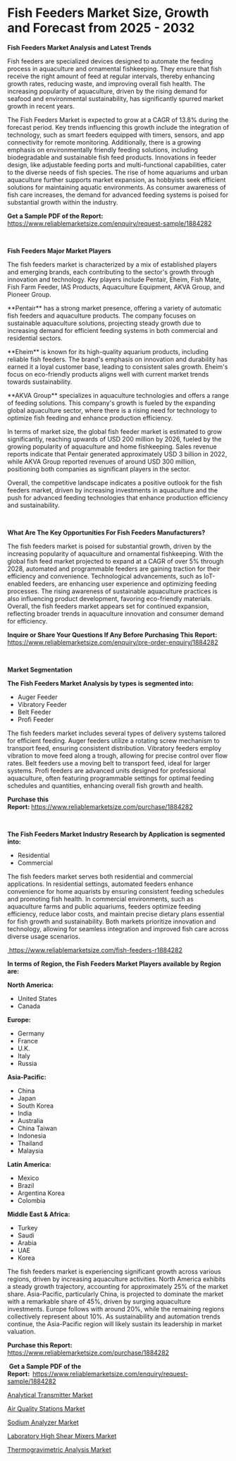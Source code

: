 <p><h1>Fish Feeders Market Size, Growth and Forecast from 2025 - 2032</h1></p><p><strong>Fish Feeders Market Analysis and Latest Trends</strong></p>
<p><p>Fish feeders are specialized devices designed to automate the feeding process in aquaculture and ornamental fishkeeping. They ensure that fish receive the right amount of feed at regular intervals, thereby enhancing growth rates, reducing waste, and improving overall fish health. The increasing popularity of aquaculture, driven by the rising demand for seafood and environmental sustainability, has significantly spurred market growth in recent years.</p><p>The Fish Feeders Market is expected to grow at a CAGR of 13.8% during the forecast period. Key trends influencing this growth include the integration of technology, such as smart feeders equipped with timers, sensors, and app connectivity for remote monitoring. Additionally, there is a growing emphasis on environmentally friendly feeding solutions, including biodegradable and sustainable fish feed products. Innovations in feeder design, like adjustable feeding ports and multi-functional capabilities, cater to the diverse needs of fish species. The rise of home aquariums and urban aquaculture further supports market expansion, as hobbyists seek efficient solutions for maintaining aquatic environments. As consumer awareness of fish care increases, the demand for advanced feeding systems is poised for substantial growth within the industry.</p></p>
<p><strong>Get a Sample PDF of the Report:&nbsp;</strong> <a href="https://www.reliablemarketsize.com/enquiry/request-sample/1884282?utm_campaign=1932&utm_medium=2&utm_source=Github&utm_content=ia&utm_term=10042025&utm_id=fish-feeders">https://www.reliablemarketsize.com/enquiry/request-sample/1884282</a></p>
<p>&nbsp;</p>
<p><strong>Fish Feeders Major Market Players</strong></p>
<p><p>The fish feeders market is characterized by a mix of established players and emerging brands, each contributing to the sector's growth through innovation and technology. Key players include Pentair, Eheim, Fish Mate, Fish Farm Feeder, IAS Products, Aquaculture Equipment, AKVA Group, and Pioneer Group.</p><p>**Pentair** has a strong market presence, offering a variety of automatic fish feeders and aquaculture products. The company focuses on sustainable aquaculture solutions, projecting steady growth due to increasing demand for efficient feeding systems in both commercial and residential sectors.</p><p>**Eheim** is known for its high-quality aquarium products, including reliable fish feeders. The brand's emphasis on innovation and durability has earned it a loyal customer base, leading to consistent sales growth. Eheim's focus on eco-friendly products aligns well with current market trends towards sustainability.</p><p>**AKVA Group** specializes in aquaculture technologies and offers a range of feeding solutions. This company's growth is fueled by the expanding global aquaculture sector, where there is a rising need for technology to optimize fish feeding and enhance production efficiency.</p><p>In terms of market size, the global fish feeder market is estimated to grow significantly, reaching upwards of USD 200 million by 2026, fueled by the growing popularity of aquaculture and home fishkeeping. Sales revenue reports indicate that Pentair generated approximately USD 3 billion in 2022, while AKVA Group reported revenues of around USD 300 million, positioning both companies as significant players in the sector.</p><p>Overall, the competitive landscape indicates a positive outlook for the fish feeders market, driven by increasing investments in aquaculture and the push for advanced feeding technologies that enhance production efficiency and sustainability.</p></p>
<p>&nbsp;</p>
<p><strong>What Are The Key Opportunities For Fish Feeders Manufacturers?</strong></p>
<p><p>The fish feeders market is poised for substantial growth, driven by the increasing popularity of aquaculture and ornamental fishkeeping. With the global fish feed market projected to expand at a CAGR of over 5% through 2028, automated and programmable feeders are gaining traction for their efficiency and convenience. Technological advancements, such as IoT-enabled feeders, are enhancing user experience and optimizing feeding processes. The rising awareness of sustainable aquaculture practices is also influencing product development, favoring eco-friendly materials. Overall, the fish feeders market appears set for continued expansion, reflecting broader trends in aquaculture innovation and consumer demand for efficiency.</p></p>
<p><strong>Inquire or Share Your Questions If Any Before Purchasing This Report:</strong> <a href="https://www.reliablemarketsize.com/enquiry/pre-order-enquiry/1884282?utm_campaign=1932&utm_medium=2&utm_source=Github&utm_content=ia&utm_term=10042025&utm_id=fish-feeders">https://www.reliablemarketsize.com/enquiry/pre-order-enquiry/1884282</a></p>
<p>&nbsp;</p>
<p><strong>Market Segmentation</strong></p>
<p><strong>The Fish Feeders Market Analysis by types is segmented into:</strong></p>
<p><ul><li>Auger Feeder</li><li>Vibratory Feeder</li><li>Belt Feeder</li><li>Profi Feeder</li></ul></p>
<p><p>The fish feeders market includes several types of delivery systems tailored for efficient feeding. Auger feeders utilize a rotating screw mechanism to transport feed, ensuring consistent distribution. Vibratory feeders employ vibration to move feed along a trough, allowing for precise control over flow rates. Belt feeders use a moving belt to transport feed, ideal for larger systems. Profi feeders are advanced units designed for professional aquaculture, often featuring programmable settings for optimal feeding schedules and quantities, enhancing overall fish growth and health.</p></p>
<p><strong>Purchase this Report:&nbsp;</strong><a href="https://www.reliablemarketsize.com/purchase/1884282?utm_campaign=1932&utm_medium=2&utm_source=Github&utm_content=ia&utm_term=10042025&utm_id=fish-feeders">https://www.reliablemarketsize.com/purchase/1884282</a></p>
<p>&nbsp;</p>
<p><strong>The Fish Feeders Market Industry Research by Application is segmented into:</strong></p>
<p><ul><li>Residential</li><li>Commercial</li></ul></p>
<p><p>The fish feeders market serves both residential and commercial applications. In residential settings, automated feeders enhance convenience for home aquarists by ensuring consistent feeding schedules and promoting fish health. In commercial environments, such as aquaculture farms and public aquariums, feeders optimize feeding efficiency, reduce labor costs, and maintain precise dietary plans essential for fish growth and sustainability. Both markets prioritize innovation and technology, allowing for seamless integration and improved fish care across diverse usage scenarios.</p></p>
<p><a href="https://www.reliablemarketsize.com/fish-feeders-r1884282?utm_campaign=1932&utm_medium=2&utm_source=Github&utm_content=ia&utm_term=10042025&utm_id=fish-feeders">&nbsp;https://www.reliablemarketsize.com/fish-feeders-r1884282</a></p>
<p><strong>In terms of Region, the Fish Feeders Market Players available by Region are:</strong></p>
<p>
    <p> <strong> North America: </strong>
        <ul>
            <li>United States</li>
            <li>Canada</li>
        </ul>
        </p> 
    <p> <strong> Europe: </strong>
        <ul>
            <li>Germany</li>
            <li>France</li>
            <li>U.K.</li>
            <li>Italy</li>
            <li>Russia</li>
        </ul>
        </p> 
    <p> <strong> Asia-Pacific: </strong>
        <ul>
            <li>China</li>
            <li>Japan</li>
            <li>South Korea</li>
            <li>India</li>
            <li>Australia</li>
            <li>China Taiwan</li>
            <li>Indonesia</li>
            <li>Thailand</li>
            <li>Malaysia</li>
        </ul>
        </p> 
    <p> <strong> Latin America: </strong>
        <ul>
            <li>Mexico</li>
            <li>Brazil</li>
            <li>Argentina Korea</li>
            <li>Colombia</li>
        </ul>
        </p> 
    <p> <strong> Middle East & Africa: </strong>
        <ul>
            <li>Turkey</li>
            <li>Saudi</li>
            <li>Arabia</li>
            <li>UAE</li>
            <li>Korea</li>
        </ul>
    </p>
    </p>
<p><p>The fish feeders market is experiencing significant growth across various regions, driven by increasing aquaculture activities. North America exhibits a steady growth trajectory, accounting for approximately 25% of the market share. Asia-Pacific, particularly China, is projected to dominate the market with a remarkable share of 45%, driven by surging aquaculture investments. Europe follows with around 20%, while the remaining regions collectively represent about 10%. As sustainability and automation trends continue, the Asia-Pacific region will likely sustain its leadership in market valuation.</p></p>
<p><strong>Purchase this Report: </strong><a href="https://www.reliablemarketsize.com/purchase/1884282?utm_campaign=1932&utm_medium=2&utm_source=Github&utm_content=ia&utm_term=10042025&utm_id=fish-feeders">https://www.reliablemarketsize.com/purchase/1884282</a></p>
<p>&nbsp;<strong>Get a Sample PDF of the Report:&nbsp;&nbsp;</strong><a href="https://www.reliablemarketsize.com/enquiry/request-sample/1884282?utm_campaign=1932&utm_medium=2&utm_source=Github&utm_content=ia&utm_term=10042025&utm_id=fish-feeders">https://www.reliablemarketsize.com/enquiry/request-sample/1884282</a></p>
<p><strong></strong></p>
<p><p><a href="https://github.com/leoustolja/Market-Research-Report-List-1/blob/main/analytical-transmitter-market.md?utm_campaign=1932&utm_medium=2&utm_source=Github&utm_content=ia&utm_term=10042025&utm_id=fish-feeders">Analytical Transmitter Market</a></p><p><a href="https://github.com/madethkijori/Market-Research-Report-List-1/blob/main/air-quality-stations-market.md?utm_campaign=1932&utm_medium=2&utm_source=Github&utm_content=ia&utm_term=10042025&utm_id=fish-feeders">Air Quality Stations Market</a></p><p><a href="https://github.com/ayondaylos/Market-Research-Report-List-1/blob/main/sodium-analyzer-market.md?utm_campaign=1932&utm_medium=2&utm_source=Github&utm_content=ia&utm_term=10042025&utm_id=fish-feeders">Sodium Analyzer Market</a></p><p><a href="https://github.com/laveeasaadrh/Market-Research-Report-List-1/blob/main/laboratory-high-shear-mixers-market.md?utm_campaign=1932&utm_medium=2&utm_source=Github&utm_content=ia&utm_term=10042025&utm_id=fish-feeders">Laboratory High Shear Mixers Market</a></p><p><a href="https://github.com/bichukapac/Market-Research-Report-List-1/blob/main/thermogravimetric-analysis-market.md?utm_campaign=1932&utm_medium=2&utm_source=Github&utm_content=ia&utm_term=10042025&utm_id=fish-feeders">Thermogravimetric Analysis Market</a></p></p>